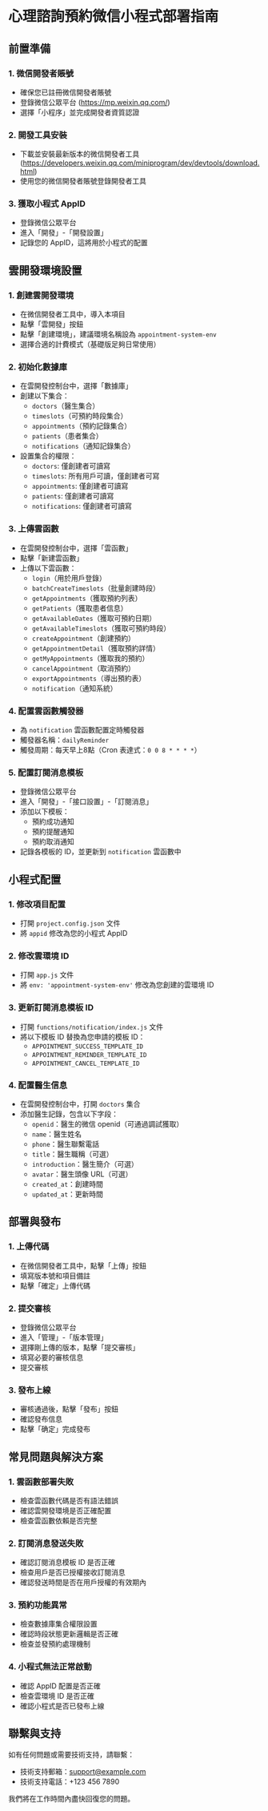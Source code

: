 # 心理諮詢預約微信小程式部署指南

## 前置準備

### 1. 微信開發者賬號
- 確保您已註冊微信開發者賬號
- 登錄微信公眾平台 (https://mp.weixin.qq.com/)
- 選擇「小程序」並完成開發者資質認證

### 2. 開發工具安裝
- 下載並安裝最新版本的微信開發者工具 (https://developers.weixin.qq.com/miniprogram/dev/devtools/download.html)
- 使用您的微信開發者賬號登錄開發者工具

### 3. 獲取小程式 AppID
- 登錄微信公眾平台
- 進入「開發」-「開發設置」
- 記錄您的 AppID，這將用於小程式的配置

## 雲開發環境設置

### 1. 創建雲開發環境
- 在微信開發者工具中，導入本項目
- 點擊「雲開發」按鈕
- 點擊「創建環境」，建議環境名稱設為 `appointment-system-env`
- 選擇合適的計費模式（基礎版足夠日常使用）

### 2. 初始化數據庫
- 在雲開發控制台中，選擇「數據庫」
- 創建以下集合：
  - `doctors`（醫生集合）
  - `timeslots`（可預約時段集合）
  - `appointments`（預約記錄集合）
  - `patients`（患者集合）
  - `notifications`（通知記錄集合）
- 設置集合的權限：
  - `doctors`: 僅創建者可讀寫
  - `timeslots`: 所有用戶可讀，僅創建者可寫
  - `appointments`: 僅創建者可讀寫
  - `patients`: 僅創建者可讀寫
  - `notifications`: 僅創建者可讀寫

### 3. 上傳雲函數
- 在雲開發控制台中，選擇「雲函數」
- 點擊「新建雲函數」
- 上傳以下雲函數：
  - `login`（用於用戶登錄）
  - `batchCreateTimeslots`（批量創建時段）
  - `getAppointments`（獲取預約列表）
  - `getPatients`（獲取患者信息）
  - `getAvailableDates`（獲取可預約日期）
  - `getAvailableTimeslots`（獲取可預約時段）
  - `createAppointment`（創建預約）
  - `getAppointmentDetail`（獲取預約詳情）
  - `getMyAppointments`（獲取我的預約）
  - `cancelAppointment`（取消預約）
  - `exportAppointments`（導出預約表）
  - `notification`（通知系統）

### 4. 配置雲函數觸發器
- 為 `notification` 雲函數配置定時觸發器
- 觸發器名稱：`dailyReminder`
- 觸發周期：每天早上8點（Cron 表達式：`0 0 8 * * * *`）

### 5. 配置訂閱消息模板
- 登錄微信公眾平台
- 進入「開發」-「接口設置」-「訂閱消息」
- 添加以下模板：
  - 預約成功通知
  - 預約提醒通知
  - 預約取消通知
- 記錄各模板的 ID，並更新到 `notification` 雲函數中

## 小程式配置

### 1. 修改項目配置
- 打開 `project.config.json` 文件
- 將 `appid` 修改為您的小程式 AppID

### 2. 修改雲環境 ID
- 打開 `app.js` 文件
- 將 `env: 'appointment-system-env'` 修改為您創建的雲環境 ID

### 3. 更新訂閱消息模板 ID
- 打開 `functions/notification/index.js` 文件
- 將以下模板 ID 替換為您申請的模板 ID：
  - `APPOINTMENT_SUCCESS_TEMPLATE_ID`
  - `APPOINTMENT_REMINDER_TEMPLATE_ID`
  - `APPOINTMENT_CANCEL_TEMPLATE_ID`

### 4. 配置醫生信息
- 在雲開發控制台中，打開 `doctors` 集合
- 添加醫生記錄，包含以下字段：
  - `openid`：醫生的微信 openid（可通過調試獲取）
  - `name`：醫生姓名
  - `phone`：醫生聯繫電話
  - `title`：醫生職稱（可選）
  - `introduction`：醫生簡介（可選）
  - `avatar`：醫生頭像 URL（可選）
  - `created_at`：創建時間
  - `updated_at`：更新時間

## 部署與發布

### 1. 上傳代碼
- 在微信開發者工具中，點擊「上傳」按鈕
- 填寫版本號和項目備註
- 點擊「確定」上傳代碼

### 2. 提交審核
- 登錄微信公眾平台
- 進入「管理」-「版本管理」
- 選擇剛上傳的版本，點擊「提交審核」
- 填寫必要的審核信息
- 提交審核

### 3. 發布上線
- 審核通過後，點擊「發布」按鈕
- 確認發布信息
- 點擊「确定」完成發布

## 常見問題與解決方案

### 1. 雲函數部署失敗
- 檢查雲函數代碼是否有語法錯誤
- 確認雲開發環境是否正確配置
- 檢查雲函數依賴是否完整

### 2. 訂閱消息發送失敗
- 確認訂閱消息模板 ID 是否正確
- 檢查用戶是否已授權接收訂閱消息
- 確認發送時間是否在用戶授權的有效期內

### 3. 預約功能異常
- 檢查數據庫集合權限設置
- 確認時段狀態更新邏輯是否正確
- 檢查並發預約處理機制

### 4. 小程式無法正常啟動
- 確認 AppID 配置是否正確
- 檢查雲環境 ID 是否正確
- 確認小程式是否已發布上線

## 聯繫與支持

如有任何問題或需要技術支持，請聯繫：

- 技術支持郵箱：support@example.com
- 技術支持電話：+123 456 7890

我們將在工作時間內盡快回復您的問題。
